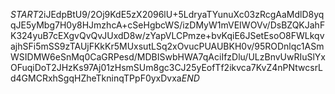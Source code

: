 $START$2iJEdpBtU9/2Oj9KdE5zX2096lU+5LdryaTYunuXc03zRcgAaMdlD8yqqJE5yMbg7H0y8HJmzhcA+cSeHgbcWS/izDMyW1mVEIWOVv/DsBZQKJahFK324yuB7cEXgvQvQvJUxdD8w/zYapVLCPmze+bvKqiE6JSetEsoO8FWLkqvajhSFi5mSS9zTAUjFKkKr5MUxsutLSq2xOvucPUAUBKH0v/95RODnlqc1ASmWSIDMW6eSnMq0CaGRPesd/MDBISwbHWA7qAciIfzDlu/ULzBnvUwRIuSlYxOFuqiDoT2JHzKs97Aj01zHsmSUm8gc3CJ25yEofTf2ikvca7KvZ4nPNtwcsrLd4GMCRxhSgqHZheTkninqTPpF0yxDvxa$END$